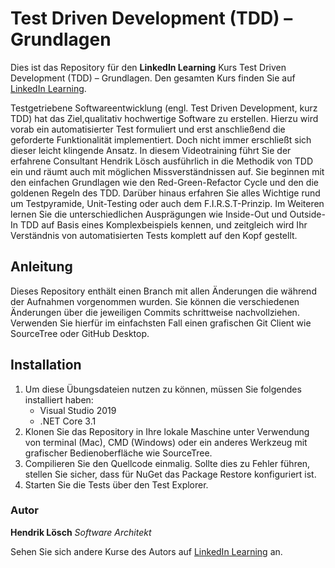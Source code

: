 # Test Driven Development (TDD) – Grundlagen
Dies ist das Repository für den **LinkedIn Learning** Kurs Test Driven Development (TDD) – Grundlagen. Den gesamten Kurs finden Sie auf [LinkedIn Learning](https://www.linkedin.com/learning/test-driven-development-tdd-grundlagen).

Testgetriebene Softwareentwicklung (engl. Test Driven Development, kurz TDD) hat  das Ziel,qualitativ hochwertige Software zu erstellen. Hierzu wird vorab ein automatisierter Test formuliert und erst anschließend die geforderte Funktionalität implementiert. Doch nicht immer erschließt sich dieser leicht klingende Ansatz. In diesem Videotraining führt Sie der erfahrene Consultant Hendrik Lösch ausführlich in die Methodik von TDD ein und räumt auch mit möglichen Missverständnissen auf. Sie beginnen mit den einfachen Grundlagen wie den Red-Green-Refactor Cycle und den die goldenen Regeln des TDD. Darüber hinaus erfahren Sie alles Wichtige rund um Testpyramide, Unit-Testing oder auch dem F.I.R.S.T-Prinzip. Im Weiteren lernen Sie die unterschiedlichen Ausprägungen wie Inside-Out und Outside-In TDD auf Basis eines Komplexbeispiels kennen, und zeitgleich wird Ihr Verständnis von automatisierten Tests komplett auf den Kopf gestellt.

## Anleitung
Dieses Repository enthält einen Branch mit allen Änderungen die während der Aufnahmen vorgenommen wurden. Sie können die verschiedenen Änderungen über die jeweiligen Commits schrittweise nachvollziehen. Verwenden Sie hierfür im einfachsten Fall einen grafischen Git Client wie SourceTree oder GitHub Desktop.

## Installation
1. Um diese Übungsdateien nutzen zu können, müssen Sie folgendes installiert haben:
   - Visual Studio 2019
   - .NET Core 3.1
2. Klonen Sie das Repository in Ihre lokale Maschine unter Verwendung von terminal (Mac), CMD (Windows) oder ein anderes Werkzeug mit grafischer Bedienoberfläche wie SourceTree.
3. Compilieren Sie den Quellcode einmalig. Sollte dies zu Fehler führen, stellen Sie sicher, dass für NuGet das Package Restore konfiguriert ist.
4. Starten Sie die Tests über den Test Explorer.

### Autor
**Hendrik Lösch**
_Software Architekt_

Sehen Sie sich andere Kurse des Autors auf [LinkedIn Learning](https://www.linkedin.com/learning/instructors/hendrik-losch?u=104) an.

[lil-thumbnail-url]: https://media-exp1.licdn.com/dms/image/C4D0DAQHoOQBnxMONKg/learning-public-crop_675_1200/0/1624268716452?e=1624726800&v=beta&t=RVXDspc7vBpaez4eNPmFYDRJ8k4N0qH-ub_Jk-X58xY
